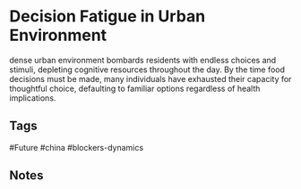 # Decision Fatigue in Urban Environment

dense urban environment bombards residents with endless choices and stimuli, depleting cognitive resources throughout the day. By the time food decisions must be made, many individuals have exhausted their capacity for thoughtful choice, defaulting to familiar options regardless of health implications.

## Tags
#Future #china #blockers-dynamics

## Notes
<!-- Add your notes here -->

